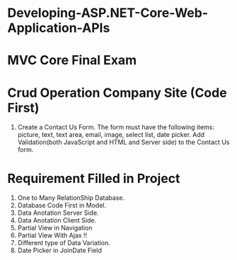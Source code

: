 # Developing-ASP.NET-Core-Web-Application-APIs

# MVC Core Final Exam

# Crud Operation Company Site (Code First)
1. Create a Contact Us Form. The form must have the following items: picture, text, text area, email, image, select list, date picker. Add Validation(both JavaScript and HTML and Server side) to the Contact Us form.

# Requirement Filled in Project

1. One to Many RelationShip Database.
2. Database Code First in Model.
3. Data Anotation Server Side.
4. Data Anotation Client Side.
5. Partial View in Navigation
6. Partial View With Ajax !!
7. Different type of Data Variation.
8. Date Picker in JoinDate Field

